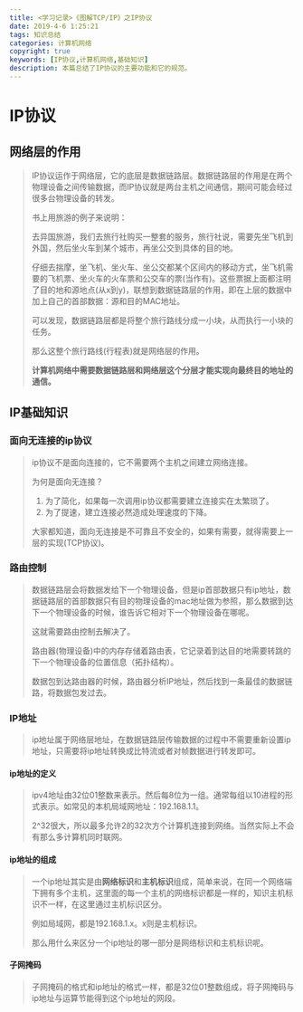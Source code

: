 ```yaml
---
title: <学习记录>《图解TCP/IP》之IP协议
date: 2019-4-6 1:25:21
tags: 知识总结
categories: 计算机网络
copyright: true
keywords: [IP协议,计算机网络,基础知识]
description: 本篇总结了IP协议的主要功能和它的规范。
---
```

# IP协议

## 网络层的作用

> IP协议运作于网络层，它的底层是数据链路层。数据链路层的作用是在两个物理设备之间传输数据，而IP协议就是两台主机之间通信，期间可能会经过很多台物理设备的转发。
>
> 书上用旅游的例子来说明：
>
> ​	去异国旅游，我们去旅行社购买一整套的服务，旅行社说，需要先坐飞机到外国，然后坐火车到某个城市，再坐公交到具体的目的地。
>
> 仔细去揣摩，坐飞机、坐火车、坐公交都某个区间内的移动方式，坐飞机需要的飞机票、坐火车的火车票和公交车的票(当作有)。这些票据上面都注明了目的地和源地点(从x到y)，联想到数据链路层的作用，即在上层的数据中加上自己的首部数据：源和目的MAC地址。
>
> 可以发现，数据链路层都是将整个旅行路线分成一小块，从而执行一小块的任务。
>
> 那么这整个旅行路线(行程表)就是网络层的作用。
>
> **计算机网络中需要数据链路层和网络层这个分层才能实现向最终目的地址的通信。**

## IP基础知识

### 面向无连接的ip协议

> ip协议不是面向连接的，它不需要两个主机之间建立网络连接。
>
> 为何是面向无连接？
>
> 1. 为了简化，如果每一次调用ip协议都需要建立连接实在太繁琐了。
> 2. 为了提速，建立连接必然造成处理速度的下降。
>
> 大家都知道，面向无连接是不可靠且不安全的，如果有需要，就得需要上一层的实现(TCP协议)。

### 路由控制

> 数据链路层会将数据发给下一个物理设备，但是ip首部数据只有ip地址，数据链路层的首部数据只有目的物理设备的mac地址做为参照，那么数据到达下一个物理设备的时候，谁告诉它相对下一个物理设备在哪呢。
>
> 这就需要路由控制去解决了。
>
> 路由器(物理设备)中的内存存储着路由表，它记录着到达目的地需要转跳的下一个物理设备的位置信息（拓扑结构）。
>
> 数据包到达路由器的时候，路由器分析IP地址，然后找到一条最佳的数据链路，将数据包发过去。

### IP地址

> ip地址属于网络层地址，在数据链路层传输数据的过程中不需要重新设置ip地址，只需要将ip地址转换成比特流或者对帧数据进行转发即可。

#### ip地址的定义

> ipv4地址由32位01整数来表示。然后每8位为一组。通常每组以10进程的形式表示。如常见的本机局域网地址：192.168.1.1。
>
> 2^32很大，所以最多允许2的32次方个计算机连接到网络。当然实际上不会有那么多计算机同时联网。

#### ip地址的组成

> 一个ip地址其实是由**网络标识**和**主机标识**组成，简单来说，在同一个网络端下拥有多个主机，这里面的每一个主机的网络标识都是一样的，知识主机标识不一样，在这里通过主机标识区分。
>
> 例如局域网，都是192.168.1.x。x则是主机标识。
>
> 那么用什么来区分一个ip地址的哪一部分是网络标识和主机标识呢。

#### 子网掩码

> 子网掩码的格式和ip地址的格式一样，都是32位01整数组成，将子网掩码与ip地址与运算节能得到这个ip地址的网段。

> 